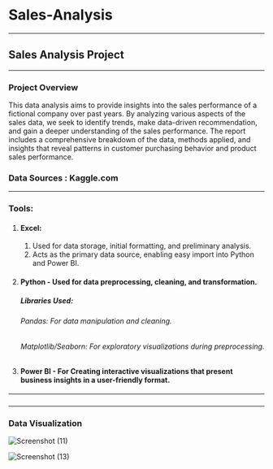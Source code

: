 # Sales-Analysis

---
## Sales Analysis Project

---
### Project Overview

This data analysis aims to provide insights into the sales performance of a fictional company over past years. By analyzing various aspects of the sales data, we seek to identify trends, make data-driven recommendation, and gain a deeper understanding of the sales performance. The report includes a comprehensive breakdown of the data, methods applied, and insights that reveal patterns in customer purchasing behavior and product sales performance.

### Data Sources : Kaggle.com
---
### Tools:
1. ####	Excel:
   1. Used for data storage, initial formatting, and preliminary analysis.
   2.   Acts as the primary data source, enabling easy import into Python and Power BI.
2. ####	Python - Used for data preprocessing, cleaning, and transformation.
   ##### Libraries Used:
   ######   Pandas: For data manipulation and cleaning.
   ######   Matplotlib/Seaborn: For exploratory visualizations during preprocessing.

3. ####	Power BI - For Creating interactive visualizations that present business insights in a user-friendly format.

---
### 
  
---
### Data Visualization

![Screenshot (11)](https://github.com/user-attachments/assets/ea0ae98d-9a6e-4253-b575-968e24f060f5)

![Screenshot (13)](https://github.com/user-attachments/assets/1ed7c3c8-db1a-4bea-8890-bb83f4382f45)
